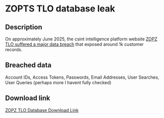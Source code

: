 # ZOPTS TLO database leak

## Description

On approximately June 2025, the csint intelligence platform website <a href="https://t.me/+jbh2JzEl8iI5MmUx" target="_blank" rel="noopener">ZOPZ TLO suffered a major data breach</a> that exposed around 1k customer records.

## Breached data

Account IDs, Access Tokens, Passwords, Email Addresses, User Searches, User Queries
(perhaps more I havent fully checked)

## Download link

[ZOPZ TLO Database Download Link](https://pixeldrain.com/u/dFYXut7U)